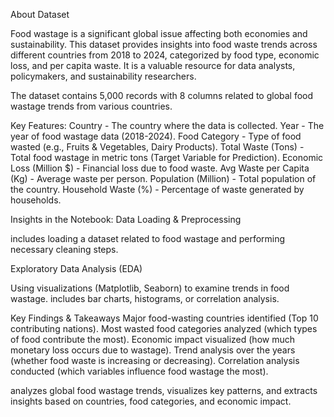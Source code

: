 About Dataset

Food wastage is a significant global issue affecting both economies and sustainability.
This dataset provides insights into food waste trends across different countries from 2018 to 2024, categorized by food type, economic loss, and per capita waste.
It is a valuable resource for data analysts, policymakers, and sustainability researchers.

The dataset contains 5,000 records with 8 columns related to global food wastage trends from various countries.

Key Features:
Country - The country where the data is collected.
Year - The year of food wastage data (2018-2024).
Food Category - Type of food wasted (e.g., Fruits & Vegetables, Dairy Products).
Total Waste (Tons) - Total food wastage in metric tons (Target Variable for Prediction).
Economic Loss (Million $) - Financial loss due to food waste.
Avg Waste per Capita (Kg) - Average waste per person.
Population (Million) - Total population of the country.
Household Waste (%) - Percentage of waste generated by households.

Insights in the Notebook:
Data Loading & Preprocessing

includes loading a dataset related to food wastage and performing necessary cleaning steps.

Exploratory Data Analysis (EDA)

Using visualizations (Matplotlib, Seaborn) to examine trends in food wastage.
includes bar charts, histograms, or correlation analysis.

Key Findings & Takeaways
Major food-wasting countries identified (Top 10 contributing nations).
Most wasted food categories analyzed (which types of food contribute the most).
Economic impact visualized (how much monetary loss occurs due to wastage).
Trend analysis over the years (whether food waste is increasing or decreasing).
Correlation analysis conducted (which variables influence food wastage the most).

analyzes global food wastage trends, visualizes key patterns, and extracts insights based on countries, food categories, and economic impact.

